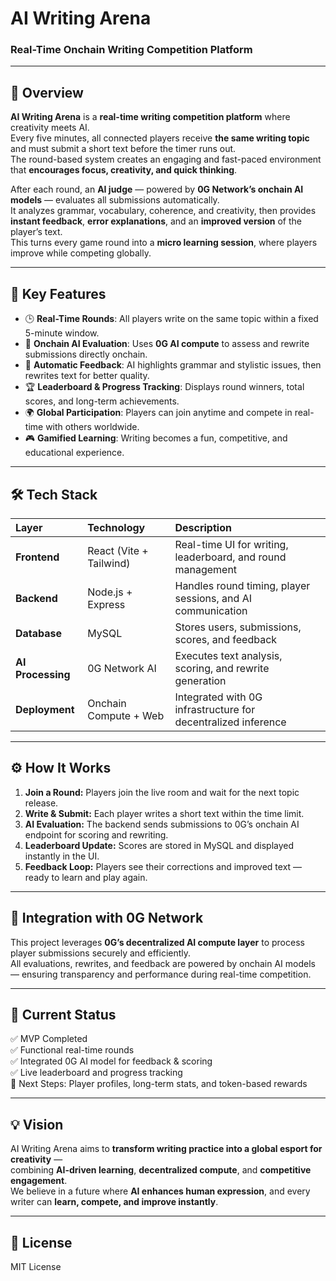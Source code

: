 # AI Writing Arena  
### Real-Time Onchain Writing Competition Platform  

---

## 🚀 Overview

**AI Writing Arena** is a **real-time writing competition platform** where creativity meets AI.  
Every five minutes, all connected players receive **the same writing topic** and must submit a short text before the timer runs out.  
The round-based system creates an engaging and fast-paced environment that **encourages focus, creativity, and quick thinking**.

After each round, an **AI judge** — powered by **0G Network’s onchain AI models** — evaluates all submissions automatically.  
It analyzes grammar, vocabulary, coherence, and creativity, then provides **instant feedback**, **error explanations**, and an **improved version** of the player’s text.  
This turns every game round into a **micro learning session**, where players improve while competing globally.

---

## 🧩 Key Features

- 🕒 **Real-Time Rounds**: All players write on the same topic within a fixed 5-minute window.  
- 🤖 **Onchain AI Evaluation**: Uses **0G AI compute** to assess and rewrite submissions directly onchain.  
- 📝 **Automatic Feedback**: AI highlights grammar and stylistic issues, then rewrites text for better quality.  
- 🏆 **Leaderboard & Progress Tracking**: Displays round winners, total scores, and long-term achievements.  
- 🌍 **Global Participation**: Players can join anytime and compete in real-time with others worldwide.  
- 🎮 **Gamified Learning**: Writing becomes a fun, competitive, and educational experience.

---

## 🛠️ Tech Stack

| Layer | Technology | Description |
|:------|:------------|:------------|
| **Frontend** | React (Vite + Tailwind) | Real-time UI for writing, leaderboard, and round management |
| **Backend** | Node.js + Express | Handles round timing, player sessions, and AI communication |
| **Database** | MySQL | Stores users, submissions, scores, and feedback |
| **AI Processing** | 0G Network AI | Executes text analysis, scoring, and rewrite generation |
| **Deployment** | Onchain Compute + Web | Integrated with 0G infrastructure for decentralized inference |

---

## ⚙️ How It Works

1. **Join a Round:** Players join the live room and wait for the next topic release.  
2. **Write & Submit:** Each player writes a short text within the time limit.  
3. **AI Evaluation:** The backend sends submissions to 0G’s onchain AI endpoint for scoring and rewriting.  
4. **Leaderboard Update:** Scores are stored in MySQL and displayed instantly in the UI.  
5. **Feedback Loop:** Players see their corrections and improved text — ready to learn and play again.

---

## 🔗 Integration with 0G Network

This project leverages **0G’s decentralized AI compute layer** to process player submissions securely and efficiently.  
All evaluations, rewrites, and feedback are powered by onchain AI models — ensuring transparency and performance during real-time competition.

---

## 🧪 Current Status

✅ MVP Completed  
✅ Functional real-time rounds  
✅ Integrated 0G AI model for feedback & scoring  
✅ Live leaderboard and progress tracking  
🚧 Next Steps: Player profiles, long-term stats, and token-based rewards

---

## 💡 Vision

AI Writing Arena aims to **transform writing practice into a global esport for creativity** —  
combining **AI-driven learning**, **decentralized compute**, and **competitive engagement**.  
We believe in a future where **AI enhances human expression**, and every writer can **learn, compete, and improve instantly**.

---

## 📄 License

MIT License


